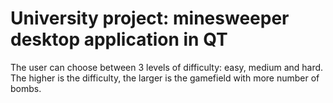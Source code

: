 # University project: minesweeper desktop application in QT

The user can choose between 3 levels of difficulty: easy, medium and hard. The higher is the difficulty, the larger is the gamefield with more number of bombs.
